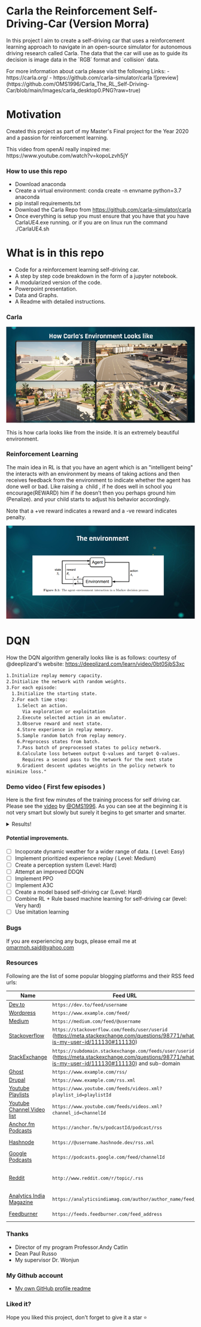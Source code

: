 # Carla the Reinforcement Self-Driving-Car (Version Morra)
<p>In this project I aim to create a self-driving car that uses a reinforcement learning approach to navigate in an open-source simulator for autonomous driving research called Carla. The data that the car will use as to guide its decision is image data in the `RGB` format and `collision` data. </p>
For more information about carla please visit the following Links:
- https://carla.org/
- https://github.com/carla-simulator/carla
![preview](https://github.com/OMS1996/Carla_The_RL_Self-Driving-Car/blob/main/Images/carla_desktop0.PNG?raw=true)

# Motivation
<p> Created this project as part of my Master's Final project for the Year 2020 and a passion for reinforcement learning. </p>
This video from openAI really inspired me: https://www.youtube.com/watch?v=kopoLzvh5jY

### How to use this repo
- Download anaconda
- Create a virtual environment: conda create -n envname python=3.7 anaconda
- pip install requirements.txt
- Download the Carla Repo from https://github.com/carla-simulator/carla
- Once everything is setup you must ensure that you have that you have CarlaUE4.exe running. or if you are on linux run the command ./CarlaUE4.sh

# What is in this repo
- Code for a reinforcement learning self-driving car.
- A step by step code breakdown in the form of a jupyter notebook.
- A modularized version of the code.
- Powerpoint presentation.
- Data and Graphs.
- A Readme with detailed instructions.

### Carla

![preview](https://github.com/OMS1996/Carla_The_RL_Self-Driving-Car/blob/main/Images/carla_look1.PNG?raw=true)

This is how carla looks like from the inside. It is an extremely beautiful environment.

### Reinforcement Learning 
The main idea in RL is that you have an agent which is an "intelligent being" the interacts with an environment by means of taking actions and then receives feedback from the environment to indicate whether the agent has done well or bad. Like raising a  child , if he does well in school you encourage(REWARD) him if he doesn’t then you perhaps ground him (Penalize). and your child starts to adjust his behavior accordingly.

Note that a +ve reward indicates a reward and a -ve reward indicates penalty.

![preview](https://github.com/OMS1996/Carla_The_RL_Self-Driving-Car/blob/main/Images/rl_env1.PNG)

# DQN
How the DQN algorithm generally looks like is as follows: courtesy of @deeplizard's website: https://deeplizard.com/learn/video/0bt0SjbS3xc
<!-- BLOG-POST-LIST:START -->
<!-- BLOG-POST-LIST:END -->
```
1.Initialize replay memory capacity.
2.Initialize the network with random weights.
3.For each episode:
  1.Initialize the starting state.
  2.For each time step:
    1.Select an action.
      Via exploration or exploitation
    2.Execute selected action in an emulator.
    3.Observe reward and next state.
    4.Store experience in replay memory.
    5.Sample random batch from replay memory.
    6.Preprocess states from batch.
    7.Pass batch of preprocessed states to policy network.
    8.Calculate loss between output Q-values and target Q-values.
      Requires a second pass to the network for the next state
    9.Gradient descent updates weights in the policy network to minimize loss."
```


### Demo video ( First few episodes )
Here is the first few minutes of the training process for self driving car.
Please see the [video](https://www.youtube.com/watch?v=oAbDeb887_U) by [@OMS1996](https://github.com/OMS1996).
As you can see at the beginning it is not very smart but slowly but surely it begins to get smarter and smarter.

<details>
  <summary>Results!</summary>

  ![advanced](https://.png)
</details>

#### Potential improvements.
- [ ] Incoporate dynamic weather for a wider range of data. ( Level: Easy)
- [ ] Implement prioritized experience replay ( Level: Medium)
- [ ] Create a perception system (Level: Hard)
- [ ] Attempt an improved DDQN
- [ ] Implement PPO 
- [ ] Implement A3C
- [ ] Create a model based self-driving car (Level: Hard)
- [ ] Combine RL + Rule based machine learning for self-driving car (level: Very hard)
- [ ] Use imitation learning

### Bugs
If you are experiencing any bugs, please email me at omarmoh.said@yahoo.com

### Resources
Following are the list of some popular blogging platforms and their RSS feed urls:

| Name | Feed URL | Comments 
|--------|--------|--------
| [Dev.to](https://dev.to/) | `https://dev.to/feed/username` | Replace username with your own username 
| [Wordpress](https://wordpress.org/) | `https://www.example.com/feed/` | Replace with your own blog url 
| [Medium](https://medium.com/) | `https://medium.com/feed/@username` | Replace @username with your Medium username 
| [Stackoverflow](https://stackoverflow.com/) | `https://stackoverflow.com/feeds/user/userid` (https://meta.stackexchange.com/questions/98771/what-is-my-user-id/111130#111130) | https://stackoverflow.com/feeds/user/5283532 |
| [StackExchange](https://stackexchange.com/) | `https://subdomain.stackexchange.com/feeds/user/userid` (https://meta.stackexchange.com/questions/98771/what-is-my-user-id/111130#111130) and sub-domain | https://devops.stackexchange.com/feeds/user/15 |
| [Ghost](https://ghost.org/) | `https://www.example.com/rss/` | Replace with your own blog url 
| [Drupal](https://www.drupal.org/) | `https://www.example.com/rss.xml` | Replace with your own blog url 
| [Youtube Playlists](https://www.youtube.com) | `https://www.youtube.com/feeds/videos.xml?playlist_id=playlistId` | Replace `playlistId` with your own Youtube playlist id | https://www.youtube.com/feeds/videos.xml?playlist_id=PLJNqgDLpd5E69Kc664st4j7727sbzyx0X |
| [Youtube Channel Video list](https://www.youtube.com) |  `https://www.youtube.com/feeds/videos.xml?channel_id=channelId` | Replace `channelId` with your own Youtube channel id | https://www.youtube.com/feeds/videos.xml?channel_id=UCDCHcqyeQgJ-jVSd6VJkbCw |
| [Anchor.fm Podcasts](https://anchor.fm/) | `https://anchor.fm/s/podcastId/podcast/rss` | You can get the rss feed url of a podcast by following [these](https://help.anchor.fm/hc/en-us/articles/360027712351-Locating-your-Anchor-RSS-feed) instructions 
| [Hashnode](https://hashnode.com/) | `https://@username.hashnode.dev/rss.xml` | Replace @username with your Hashnode username | https://polilluminato.hashnode.dev/rss.xml |
| [Google Podcasts](https://podcasts.google.com/) | `https://podcasts.google.com/feed/channelId` | Replace `channelId` with your Google podcast channel Id | https://podcasts.google.com/feed/aHR0cHM6Ly9mZWVkcy5zb3VuZGNsb3VkLmNvbS91c2Vycy9zb3VuZGNsb3VkOnVzZXJzOjYyOTIxMTkwL3NvdW5kcy5yc3M= |
| [Reddit](https://www.reddit.com/) | `http://www.reddit.com/r/topic/.rss` | You can create an RSS feed by adding '.rss' to the end of an existing Reddit URL. Replace `topic` with SubReddit topic that interest you or localized to you.| http://www.reddit.com/r/news/.rss |
| [Analytics India Magazine](https://analyticsindiamag.com/) | `https://analyticsindiamag.com/author/author_name/feed/` | Replace `author_name` with your name | https://analyticsindiamag.com/author/kaustubhgupta1828gmail-com/feed/ |
| [Feedburner](https://feedburner.com/) | `https://feeds.feedburner.com/feed_address` | Replace `feed_address` with your Feedburner feed address 

### Thanks 
- Director of my program Professor.Andy Catlin
- Dean Paul Russo
- My supervisor Dr. Wonjun


### My Github account
* [My own GitHub profile readme](https://github.com/OMS1996) 

### Liked it?
Hope you liked this project, don't forget to give it a star ⭐



